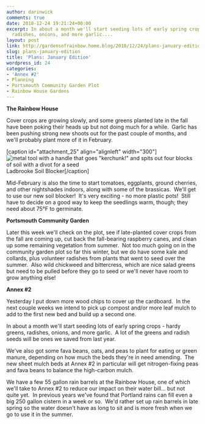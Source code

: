 ```yaml
---
author: darinwick
comments: true
date: 2018-12-24 19:21:24+00:00
excerpt: In about a month we'll start seeding lots of early spring crops - hardy greens,
  radishes, onions, and more garlic....
layout: post
link: http://gardensofrainbow.home.blog/2018/12/24/plans-january-edition/
slug: plans-january-edition
title: 'Plans: January Edition'
wordpress_id: 24
categories:
- 'Annex #2'
- Planning
- Portsmouth Community Garden Plot
- Rainbow House Gardens
---
```


**The Rainbow House**

Cover crops are growing slowly, and some greens planted late in the fall have been poking their heads up but not doing much for a while.  Garlic has been pushing strong new shoots out for the past couple of months, and we'll probably plant more of it in February.

[caption id="attachment_25" align="alignleft" width="300"]![metal tool with a handle that goes "kerchunk!" and spits out four blocks of soil with a divot for a seed](https://gardensofrainbowhome.files.wordpress.com/2018/12/gp044-web.jpg?w=600) Ladbrooke Soil Blocker[/caption]

Mid-February is also the time to start tomatoes, eggplants, ground cherries, and other nightshades indoors, along with some of the brassicas.  We'll get to use our new soil blocker!  It's very exciting - no more plastic pots!  Still have to decide on a good way to keep the seedlings warm, though; they need about 75°F to germinate.

**Portsmouth Community Garden**

Later this week we'll check on the plot, see if late-planted cover crops from the fall are coming up, cut back the fall-bearing raspberry canes, and clean up some remaining vegetation from summer.  Not too much going on in the community garden plot so far this winter, but we do have some kale and collards, plus volunteer radishes from plants that went to seed over the summer.  Also wild chickweed and bittercress, which are nice salad greens but need to be pulled before they go to seed or we'll never have room to grow anything else!

**Annex #2**

Yesterday I put down more wood chips to cover up the cardboard.  In the next couple weeks we intend to pick up compost and/or more leaf mulch to add to the first new bed and build up a second one.

In about a month we'll start seeding lots of early spring crops - hardy greens, radishes, onions, and more garlic.  A lot of the greens and radish seeds will be ones we saved from last year.

We've also got some fava beans, oats, and peas to plant for eating or green manure, depending on how much the beds they're in need amending.  The new sheet mulch beds at Annex #2 in particular will get nitrogen-fixing peas and fava beans to balance the high-carbon mulch.

We have a few 55 gallon rain barrels at the Rainbow House, one of which we'll take to Annex #2 to reduce our impact on their water bill... but not quite yet.  In previous years we've found that Portland rains can fill even a big 250 gallon cistern in a week or so.  We'd rather set up rain barrels in late spring so the water doesn't have as long to sit and is more fresh when we go to use it in the summer.
